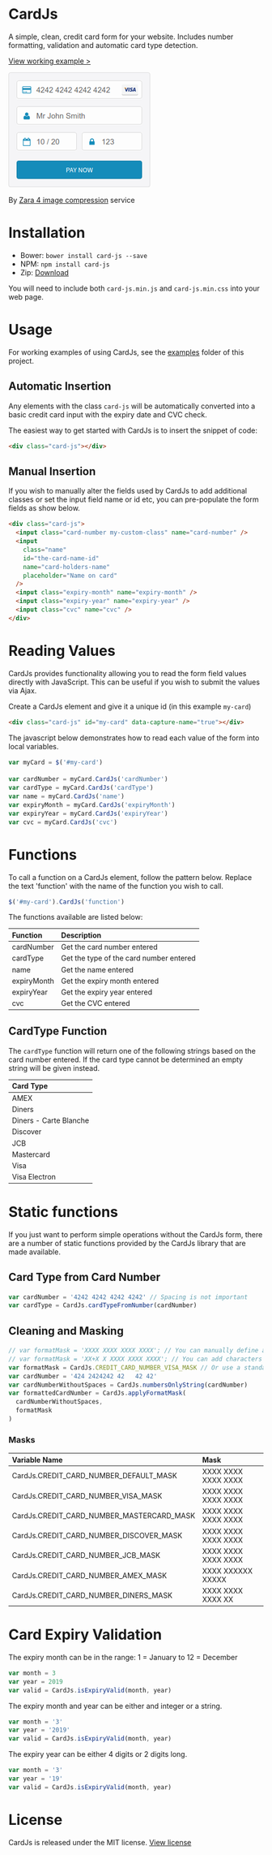 # CardJs

A simple, clean, credit card form for your website. Includes number formatting, validation and automatic card type detection.

[View working example >](https://cardjs.co.uk/)

![Example](img/example.png)

By [Zara 4 image compression](https://zara4.com) service

# Installation

- Bower: `bower install card-js --save`
- NPM: `npm install card-js`
- Zip: [Download](https://github.com/CardJs/CardJs/archive/master.zip)

You will need to include both `card-js.min.js` and `card-js.min.css` into your web page.

# Usage

For working examples of using CardJs, see the [examples](examples) folder of this project.

## Automatic Insertion

Any elements with the class `card-js` will be automatically converted into a basic credit card input with the expiry date and CVC check.

The easiest way to get started with CardJs is to insert the snippet of code:

```html
<div class="card-js"></div>
```

## Manual Insertion

If you wish to manually alter the fields used by CardJs to add additional classes or set the input field name or id etc,
you can pre-populate the form fields as show below.

```html
<div class="card-js">
  <input class="card-number my-custom-class" name="card-number" />
  <input
    class="name"
    id="the-card-name-id"
    name="card-holders-name"
    placeholder="Name on card"
  />
  <input class="expiry-month" name="expiry-month" />
  <input class="expiry-year" name="expiry-year" />
  <input class="cvc" name="cvc" />
</div>
```

# Reading Values

CardJs provides functionality allowing you to read the form field values directly with JavaScript. This can be useful if
you wish to submit the values via Ajax.

Create a CardJs element and give it a unique id (in this example `my-card`)

```html
<div class="card-js" id="my-card" data-capture-name="true"></div>
```

The javascript below demonstrates how to read each value of the form into local variables.

```javascript
var myCard = $('#my-card')

var cardNumber = myCard.CardJs('cardNumber')
var cardType = myCard.CardJs('cardType')
var name = myCard.CardJs('name')
var expiryMonth = myCard.CardJs('expiryMonth')
var expiryYear = myCard.CardJs('expiryYear')
var cvc = myCard.CardJs('cvc')
```

# Functions

To call a function on a CardJs element, follow the pattern below.
Replace the text 'function' with the name of the function you wish to call.

```javascript
$('#my-card').CardJs('function')
```

The functions available are listed below:

| Function    | Description                             |
| :---------- | :-------------------------------------- |
| cardNumber  | Get the card number entered             |
| cardType    | Get the type of the card number entered |
| name        | Get the name entered                    |
| expiryMonth | Get the expiry month entered            |
| expiryYear  | Get the expiry year entered             |
| cvc         | Get the CVC entered                     |

## CardType Function

The `cardType` function will return one of the following strings based on the card number entered.
If the card type cannot be determined an empty string will be given instead.

| Card Type              |
| :--------------------- |
| AMEX                   |
| Diners                 |
| Diners - Carte Blanche |
| Discover               |
| JCB                    |
| Mastercard             |
| Visa                   |
| Visa Electron          |

# Static functions

If you just want to perform simple operations without the CardJs form, there are a number of static functions provided
by the CardJs library that are made available.

## Card Type from Card Number

```javascript
var cardNumber = '4242 4242 4242 4242' // Spacing is not important
var cardType = CardJs.cardTypeFromNumber(cardNumber)
```

## Cleaning and Masking

```javascript
// var formatMask = 'XXXX XXXX XXXX XXXX'; // You can manually define an input mask
// var formatMask = 'XX+X X XXXX XXXX XXXX'; // You can add characters other than spaces to the mask
var formatMask = CardJs.CREDIT_CARD_NUMBER_VISA_MASK // Or use a standard mask.
var cardNumber = '424 2424242 42   42 42'
var cardNumberWithoutSpaces = CardJs.numbersOnlyString(cardNumber)
var formattedCardNumber = CardJs.applyFormatMask(
  cardNumberWithoutSpaces,
  formatMask
)
```

### Masks

| Variable Name                             | Mask                |
| :---------------------------------------- | :------------------ |
| CardJs.CREDIT_CARD_NUMBER_DEFAULT_MASK    | XXXX XXXX XXXX XXXX |
| CardJs.CREDIT_CARD_NUMBER_VISA_MASK       | XXXX XXXX XXXX XXXX |
| CardJs.CREDIT_CARD_NUMBER_MASTERCARD_MASK | XXXX XXXX XXXX XXXX |
| CardJs.CREDIT_CARD_NUMBER_DISCOVER_MASK   | XXXX XXXX XXXX XXXX |
| CardJs.CREDIT_CARD_NUMBER_JCB_MASK        | XXXX XXXX XXXX XXXX |
| CardJs.CREDIT_CARD_NUMBER_AMEX_MASK       | XXXX XXXXXX XXXXX   |
| CardJs.CREDIT_CARD_NUMBER_DINERS_MASK     | XXXX XXXX XXXX XX   |

# Card Expiry Validation

The expiry month can be in the range: 1 = January to 12 = December

```javascript
var month = 3
var year = 2019
var valid = CardJs.isExpiryValid(month, year)
```

The expiry month and year can be either and integer or a string.

```javascript
var month = '3'
var year = '2019'
var valid = CardJs.isExpiryValid(month, year)
```

The expiry year can be either 4 digits or 2 digits long.

```javascript
var month = '3'
var year = '19'
var valid = CardJs.isExpiryValid(month, year)
```

# License

CardJs is released under the MIT license. [View license](https://github.com/CardJs/CardJs/blob/master/LICENSE.md)
